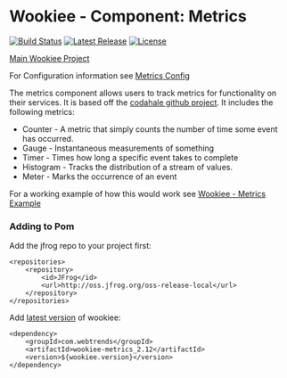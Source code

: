 # Wookiee - Component: Metrics

[![Build Status](https://travis-ci.org/oracle/wookiee-metrics.svg?branch=master)](https://travis-ci.org/oracle/wookiee-metrics) [![Latest Release](https://img.shields.io/github/release/oracle/wookiee-metrics.svg)](https://github.com/oracle/wookiee-metrics/releases) [![License](http://img.shields.io/:license-Apache%202-red.svg)](http://www.apache.org/licenses/LICENSE-2.0.txt)

[Main Wookiee Project](https://github.com/oracle/wookiee)

For Configuration information see [Metrics Config](docs/config.md)

The metrics component allows users to track metrics for functionality on their services. It is based off the [codahale github project](http://www.github.com/codahale/metrics). It includes the following metrics:

* Counter - A metric that simply counts the number of time some event has occurred.
* Gauge - Instantaneous measurements of something
* Timer - Times how long a specific event takes to complete
* Histogram - Tracks the distribution of a stream of values.
* Meter - Marks the occurrence of an event

For a working example of how this would work see [Wookiee - Metrics Example](example-metrics)

### Adding to Pom

Add the jfrog repo to your project first:
~~~~
<repositories>
    <repository>
        <id>JFrog</id>
        <url>http://oss.jfrog.org/oss-release-local</url>
    </repository>
</repositories>
~~~~

Add [latest version](https://github.com/oracle/wookiee-metrics/releases/latest) of wookiee:
~~~~
<dependency>
    <groupId>com.webtrends</groupId>
    <artifactId>wookiee-metrics_2.12</artifactId>
    <version>${wookiee.version}</version>
</dependency>
~~~~